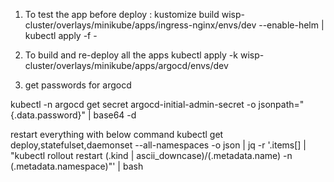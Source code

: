 1) To test the app before deploy : kustomize build wisp-cluster/overlays/minikube/apps/ingress-nginx/envs/dev --enable-helm | kubectl apply -f -


2) To build and re-deploy all the apps
kubectl apply -k wisp-cluster/overlays/minikube/apps/argocd/envs/dev

3) get passwords for argocd

kubectl -n argocd get secret argocd-initial-admin-secret -o jsonpath="{.data.password}" | base64 -d 

restart everything with below command
kubectl get deploy,statefulset,daemonset --all-namespaces -o json | jq -r '.items[] | "kubectl rollout restart \(.kind | ascii_downcase)/\(.metadata.name) -n \(.metadata.namespace)"' | bash
